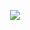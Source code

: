 <p align=center>
  <img src="https://github-profile-trophy.vercel.app/?username=ppy&theme=onedark"/>
</p>
